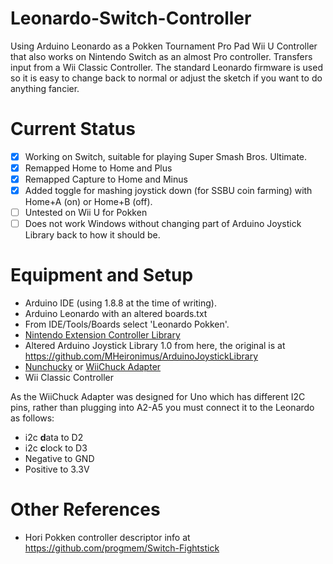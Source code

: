 # Leonardo-Switch-Controller
Using Arduino Leonardo as a Pokken Tournament Pro Pad Wii U Controller that also works on Nintendo Switch as an almost Pro controller. Transfers input from a Wii Classic Controller. The standard Leonardo firmware is used so it is easy to change back to normal or adjust the sketch if you want to do anything fancier.

# Current Status
- [x] Working on Switch, suitable for playing Super Smash Bros. Ultimate.
- [x] Remapped Home to Home and Plus
- [x] Remapped Capture to Home and Minus
- [x] Added toggle for mashing joystick down (for SSBU coin farming) with Home+A (on) or Home+B (off).
- [ ] Untested on Wii U for Pokken
- [ ] Does not work Windows without changing part of Arduino Joystick Library back to how it should be.

# Equipment and Setup
* Arduino IDE (using 1.8.8 at the time of writing).
* Arduino Leonardo with an altered boards.txt
* From IDE/Tools/Boards select 'Leonardo Pokken'.
* [Nintendo Extension Controller Library](https://github.com/dmadison/NintendoExtensionCtrl)
* Altered Arduino Joystick Library 1.0 from here, the original is at https://github.com/MHeironimus/ArduinoJoystickLibrary
* [Nunchucky](https://www.adafruit.com/product/345) or [WiiChuck Adapter](https://www.sparkfun.com/products/retired/9281)
* Wii Classic Controller

As the WiiChuck Adapter was designed for Uno which has different I2C pins, rather than plugging into A2-A5 you must connect it to the Leonardo as follows:
* i2c **d**ata to D2
* i2c **c**lock to D3
* Negative to GND
* Positive to 3.3V

# Other References
* Hori Pokken controller descriptor info at https://github.com/progmem/Switch-Fightstick
